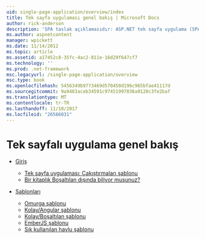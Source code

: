 ```yaml
---
uid: single-page-application/overview/index
title: Tek sayfa uygulaması genel bakış | Microsoft Docs
author: rick-anderson
description: 'SPA taslak açıklamasıdır: ASP.NET tek sayfa uygulama (SPA) yeni bir özelliktir MVC 4 beta önizlemede. Bir daha iyi uçtan uca e sağlar...'
ms.author: aspnetcontent
manager: wpickett
ms.date: 11/14/2012
ms.topic: article
ms.assetid: a17452c8-35fc-4ac2-811e-16d29f647cf7
ms.technology: ''
ms.prod: .net-framework
msc.legacyurl: /single-page-application/overview
msc.type: book
ms.openlocfilehash: 5456349b9773469d570450d196c965bfae41117d
ms.sourcegitcommit: 9a9483aceb34591c97451997036a9120c3fe2baf
ms.translationtype: MT
ms.contentlocale: tr-TR
ms.lasthandoff: 11/10/2017
ms.locfileid: "26566031"
---
```

<a name="single-page-application-overview"></a>Tek sayfalı uygulama genel bakış
====================
- [Giriş](introduction/index.md)

    - [Tek sayfa uygulaması: Çakıştırmaları şablonu](introduction/knockoutjs-template.md)
    - [Bir kitaplık Boşaltılan dışında biliyor musunuz?](introduction/other-libraries.md)
- [Şablonları](templates/index.md)

    - [Omurga şablonu](templates/backbonejs-template.md)
    - [Kolay/Angular şablonu](templates/breezeangular-template.md)
    - [Kolay/Boşaltılan şablonu](templates/breezeknockout-template.md)
    - [EmberJS şablonu](templates/emberjs-template.md)
    - [Sık kullanılan havlu şablonu](templates/hottowel-template.md)
